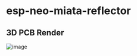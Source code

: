 # esp-neo-miata-reflector

## 3D PCB Render
![image](https://github.com/user-attachments/assets/dc6d15a6-7bbb-45f6-8925-ef12cc817109)
